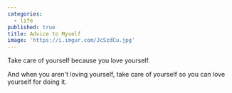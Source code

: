 ```yaml
---
categories:
  - life
published: true
title: Advice to Myself
image: 'https://i.imgur.com/JcSzdCu.jpg'
---
```

Take care of yourself
because you love yourself.

And when you aren't
loving yourself,
take care of yourself
so you can love yourself
for doing it.
